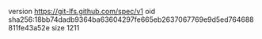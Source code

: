 version https://git-lfs.github.com/spec/v1
oid sha256:18bb74dadb9364ba63604297fe665eb2637067769e9d5ed764688811fe43a52e
size 1211

